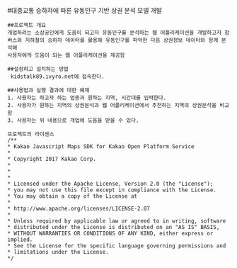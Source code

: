 #대중교통 승하차에 따른 유동인구 기반 상권 분석 모델 개발


    ##프로젝트 개요
    개업하려는 소상공인에게 도움이 되고자 유동인구를 분석하는 웹 어플리케이션을 개발하고자 함
    버스와 지하철의 승하차 데이터를 활용해 유동인구를 파악한 다음 상권정보 데이터와 함께 분석해 
    사용자에게 도움이 되는 웹 어플리케이션을 제공함
    
    ##설정하고 설치하는 방법
     kidstalk89.ivyro.net에 접속한다.
     
    ##사용법과 실행 결과에 대한 예제
    1. 사용자는 하고자 하는 업종과 원하는 지역, 시간대를 입력한다.
    2. 사용자가 원하는 지역의 상권분석과 웹 어플리케이션에서 추천하는 지역의 상권분석을 비교함
    3. 사용자는 위 내용으로 개업에 도움을 받을 수 있다.
    
    프로젝트의 라이센스
    /**
    * Kakao Javascript Maps SDK for Kakao Open Platform Service
    *
    * Copyright 2017 Kakao Corp.
    *
    *
    *
    * Licensed under the Apache License, Version 2.0 (the "License");
    * you may not use this file except in compliance with the License.
    * You may obtain a copy of the License at
    *
    * http://www.apache.org/licenses/LICENSE-2.07
    *
    * Unless required by applicable law or agreed to in writing, software
    * distributed under the License is distributed on an "AS IS" BASIS,
    * WITHOUT WARRANTIES OR CONDITIONS OF ANY KIND, either express or implied.
    * See the License for the specific language governing permissions and
    * limitations under the License.
    */

